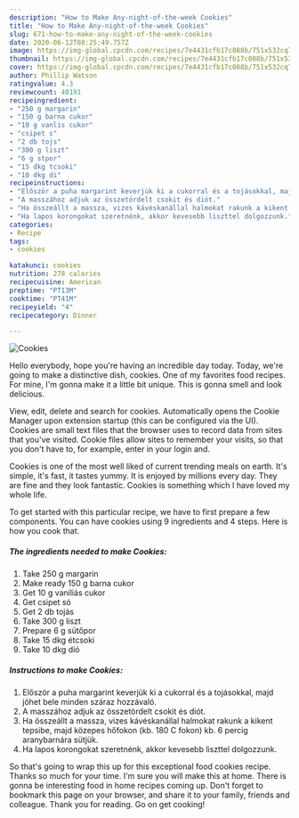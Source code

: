 ```yaml
---
description: "How to Make Any-night-of-the-week Cookies"
title: "How to Make Any-night-of-the-week Cookies"
slug: 671-how-to-make-any-night-of-the-week-cookies
date: 2020-06-12T08:25:49.757Z
image: https://img-global.cpcdn.com/recipes/7e4431cfb17c088b/751x532cq70/cookies-recept-foto.jpg
thumbnail: https://img-global.cpcdn.com/recipes/7e4431cfb17c088b/751x532cq70/cookies-recept-foto.jpg
cover: https://img-global.cpcdn.com/recipes/7e4431cfb17c088b/751x532cq70/cookies-recept-foto.jpg
author: Phillip Watson
ratingvalue: 4.3
reviewcount: 40191
recipeingredient:
- "250 g margarin"
- "150 g barna cukor"
- "10 g vanlis cukor"
- "csipet s"
- "2 db tojs"
- "300 g liszt"
- "6 g stpor"
- "15 dkg tcsoki"
- "10 dkg di"
recipeinstructions:
- "Először a puha margarint keverjük ki a cukorral és a tojásokkal, majd jöhet bele minden száraz hozzávaló."
- "A masszához adjuk az összetördelt csokit és diót."
- "Ha összeállt a massza, vizes kávéskanállal halmokat rakunk a kikent tepsibe, majd közepes hőfokon (kb. 180 C fokon) kb. 6 percig aranybarnára sütjük."
- "Ha lapos korongokat szeretnénk, akkor kevesebb liszttel dolgozzunk."
categories:
- Recipe
tags:
- cookies

katakunci: cookies 
nutrition: 278 calories
recipecuisine: American
preptime: "PT13M"
cooktime: "PT41M"
recipeyield: "4"
recipecategory: Dinner

---
```



![Cookies](https://img-global.cpcdn.com/recipes/7e4431cfb17c088b/751x532cq70/cookies-recept-foto.jpg)

Hello everybody, hope you're having an incredible day today. Today, we're going to make a distinctive dish, cookies. One of my favorites food recipes. For mine, I'm gonna make it a little bit unique. This is gonna smell and look delicious.

View, edit, delete and search for cookies. Automatically opens the Cookie Manager upon extension startup (this can be configured via the UI). Cookies are small text files that the browser uses to record data from sites that you&#39;ve visited. Cookie files allow sites to remember your visits, so that you don&#39;t have to, for example, enter in your login and.

Cookies is one of the most well liked of current trending meals on earth. It's simple, it's fast, it tastes yummy. It is enjoyed by millions every day. They are fine and they look fantastic. Cookies is something which I have loved my whole life.


To get started with this particular recipe, we have to first prepare a few components. You can have cookies using 9 ingredients and 4 steps. Here is how you cook that.

<!--inarticleads1-->

##### The ingredients needed to make Cookies:

1. Take 250 g margarin
1. Make ready 150 g barna cukor
1. Get 10 g vaníliás cukor
1. Get csipet só
1. Get 2 db tojás
1. Take 300 g liszt
1. Prepare 6 g sütőpor
1. Take 15 dkg étcsoki
1. Take 10 dkg dió




<!--inarticleads2-->

##### Instructions to make Cookies:

1. Először a puha margarint keverjük ki a cukorral és a tojásokkal, majd jöhet bele minden száraz hozzávaló.
1. A masszához adjuk az összetördelt csokit és diót.
1. Ha összeállt a massza, vizes kávéskanállal halmokat rakunk a kikent tepsibe, majd közepes hőfokon (kb. 180 C fokon) kb. 6 percig aranybarnára sütjük.
1. Ha lapos korongokat szeretnénk, akkor kevesebb liszttel dolgozzunk.




So that's going to wrap this up for this exceptional food cookies recipe. Thanks so much for your time. I'm sure you will make this at home. There is gonna be interesting food in home recipes coming up. Don't forget to bookmark this page on your browser, and share it to your family, friends and colleague. Thank you for reading. Go on get cooking!
